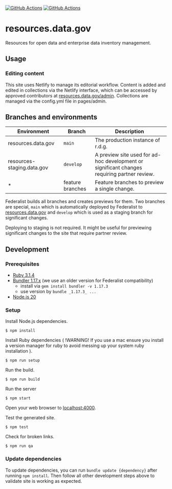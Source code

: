 [![GitHub Actions](https://github.com/GSA/resources.data.gov/actions/workflows/build.yml/badge.svg)](https://github.com/GSA/resources.data.gov/actions/workflows/build.yml)
[![GitHub Actions](https://github.com/GSA/resources.data.gov/actions/workflows/qa.yml/badge.svg)](https://github.com/GSA/resources.data.gov/actions/workflows/qa.yml)

# resources.data.gov

Resources for open data and enterprise data inventory management.

## Usage

### Editing content

This site uses Netlify to manage its editorial workflow. Content is added and
edited in collections via the Netlify interface, which can be accessed by
approved contributors at
[resources.data.gov/admin](https://resources.data.gov/admin). Collections are
managed via the config.yml file in pages/admin.


## Branches and environments

Environment | Branch | Description
----------- | ------ | -----------
resources.data.gov | `main` | The production instance of r.d.g.
resources-staging.data.gov | `develop` | A preview site used for ad-hoc development or significant changes requiring partner review.
\* | feature branches | Feature branches to preview a single change.

Federalist builds all branches and creates previews for them. Two branches are
special, `main` which is automatically deployed by Federalist to
[resources.data.gov](https://resources.data.gov/) and `develop` which is used as
a staging branch for significant changes.

Deploying to staging is not required. It might be useful for previewing
significant changes to the site that require partner review.


## Development

### Prerequisites

- [Ruby 3.1.4](https://www.ruby-lang.org/)
- [Bundler 1.17.x](https://bundler.io/) (we use an older version for Federalist
  compatibility)
    - install via `gem install bundler -v 1.17.3`
    - use version by `bundle _1.17.3_ ...`
- [Node.js 20](https://nodejs.org/)


### Setup

Install Node.js dependencies.

    $ npm install

Install Ruby dependencies ( !WARNING! If you use a mac ensure you install a version manager for ruby to avoid messing up your system ruby installation ).

    $ npm run setup

Run the build.

    $ npm run build

Run the server

    $ npm start

Open your web browser to [localhost:4000](http://localhost:4000/).

Test the generated site.

    $ npm test

Check for broken links.

    $ npm run qa


### Update dependencies

To update dependencies, you can run `bundle update {dependency}` after running
`npm install`. Then follow all other development steps above to validate site is
working as expected.
